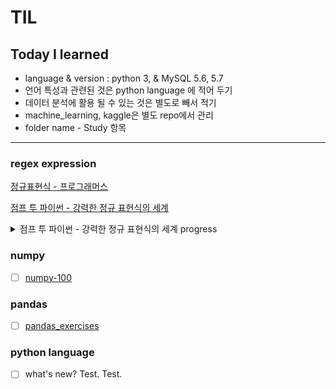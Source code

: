 # TIL

## Today I learned

- language & version : python 3, & MySQL 5.6, 5.7
- 언어 특성과 관련된 것은 python language 에 적어 두기
- 데이터 분석에 활용 될 수 있는 것은 별도로 빼서 적기
- machine_learning, kaggle은 별도 repo에서 관리
- folder name - Study 항목

---------------------------------
### regex expression
[정규표현식 - 프로그래머스](https://programmers.co.kr/learn/courses/11)

[점프 투 파이썬 - 강력한 정규 표현식의 세계](https://wikidocs.net/4309)
<details>
<summary>점프 투 파이썬 - 강력한 정규 표현식의 세계 progress</summary>
<p>
전, 후방 탐색 이전까지 학습하였음, 학습 완료 할 경우 marking 하고 'strikethrough text' 할 것
</p>
</details>

### numpy
- [ ] [numpy-100](https://github.com/rougier/numpy-100)


### pandas
- [ ] [pandas_exercises](https://github.com/guipsamora/pandas_exercises)


### python language
- [ ] what's new? Test. Test.


